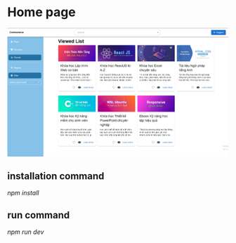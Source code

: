 # Home page

![alt text](src/image.png)

## installation command

_npm install_

## run command

_npm run dev_
